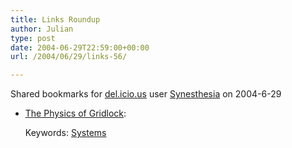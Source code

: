 ```yaml
---
title: Links Roundup
author: Julian
type: post
date: 2004-06-29T22:59:00+00:00
url: /2004/06/29/links-56/

---
```

Shared bookmarks for [del.icio.us][1] user  [Synesthesia][2] on 2004-6-29

  * [The Physics of Gridlock][3]:
   
    Keywords: [Systems][4]

 [1]: https://del.icio.us/
 [2]: https://del.icio.us/synesthesia
 [3]: https://www.theatlantic.com/issues/2000/12/budiansky.htm "https://www.theatlantic.com/issues/2000/12/budiansky.htm"
 [4]: https://del.icio.us/synesthesia/Systems